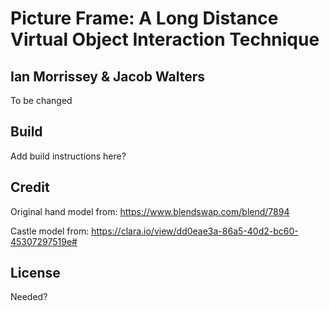 # Picture Frame: A Long Distance Virtual Object Interaction Technique

## Ian Morrissey & Jacob Walters

To be changed

## Build

Add build instructions here?

## Credit

Original hand model from:
https://www.blendswap.com/blend/7894

Castle model from:
https://clara.io/view/dd0eae3a-86a5-40d2-bc60-45307297519e#

## License

Needed?
